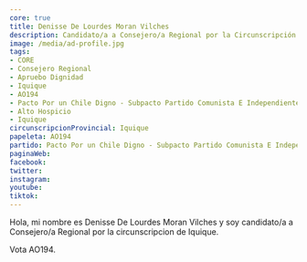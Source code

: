 ```yaml
---
core: true
title: Denisse De Lourdes Moran Vilches
description: Candidato/a a Consejero/a Regional por la Circunscripción de Iquique
image: /media/ad-profile.jpg
tags:
- CORE
- Consejero Regional
- Apruebo Dignidad
- Iquique
- AO194
- Pacto Por un Chile Digno - Subpacto Partido Comunista E Independientes - Partido Comunista De Chile
- Alto Hospicio
- Iquique
circunscripcionProvincial: Iquique
papeleta: AO194
partido: Pacto Por un Chile Digno - Subpacto Partido Comunista E Independientes - Partido Comunista De Chile
paginaWeb:
facebook:
twitter:
instagram:
youtube:
tiktok:
---
```

Hola, mi nombre es Denisse De Lourdes Moran Vilches y soy candidato/a a Consejero/a Regional por la circunscripcion de Iquique.

Vota AO194.